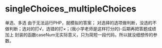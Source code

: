 # singleChoices_multipleChoices
单选、多选
由于无法运行PHP，就模拟的答案；
对选择的选项做判断，没选的不做判断；选对的打√，选错的打×；(我小学老师是这样打分的)-后期再把答题成绩加上
封装的函数caseNum无实际意义，只为简短一段代码，所以就没细想传的参数。
